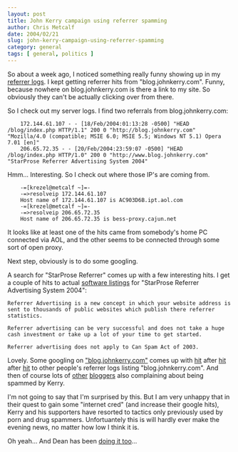 ```yaml
---
layout: post
title: John Kerry campaign using referrer spamming
author: Chris Metcalf
date: 2004/02/21
slug: john-kerry-campaign-using-referrer-spamming
category: general
tags: [ general, politics ]
---
```


So about a week ago, I noticed something really funny showing up in my <a href="/refer/">referrer logs</a>. I kept getting referrer hits from "blog.johnkerry.com". Funny, because nowhere on blog.johnkerry.com is there a link to my site. So obviously they can't be actually clicking over from there.

<!--more-->

So I check out my server logs. I find two referrals from blog.johnkerry.com:

        172.144.61.107 - - [18/Feb/2004:01:13:28 -0500] "HEAD /blog/index.php HTTP/1.1" 200 0 "http://blog.johnkerry.com" "Mozilla/4.0 (compatible; MSIE 6.0; MSIE 5.5; Windows NT 5.1) Opera 7.01 [en]"
        206.65.72.35 - - [20/Feb/2004:23:59:07 -0500] "HEAD /blog/index.php HTTP/1.0" 200 0 "http://www.blog.johnkerry.com" "StarProse Referrer Advertising System 2004"

Hmm... Interesting. So I check out where those IP's are coming from.

        -=[krezel@metcalf ~]=-
        -=>resolveip 172.144.61.107
        Host name of 172.144.61.107 is AC903D6B.ipt.aol.com
        -=[krezel@metcalf ~]=-
        -=>resolveip 206.65.72.35
        Host name of 206.65.72.35 is bess-proxy.cajun.net

It looks like at least one of the hits came from somebody's home PC connected via AOL, and the other seems to be connected through some sort of open proxy.

Next step, obviously is to do some googling.

A search for "StarProse Referrer" comes up with a few interesting hits. I get a couple of hits to actual <a href="http://www.soft32.com/download_16563.html">software listings</a> for "StarProse Referrer Advertising System 2004":

    Referrer Advertising is a new concept in which your website address is sent to thousands of public websites which publish there referrer statistics.

    Referrer advertising can be very successful and does not take a huge cash investment or take up a lot of your time to get started.

    Referrer advertising does not apply to Can Spam Act of 2003.

Lovely. Some googling on <a href="http://www.google.com/search?hl=en&lr=&ie=UTF-8&oe=utf-8&q=%22blog.johnkerry.%2Bcom%22">"blog.johnkerry.com"</a> comes up with <a href="http://www.blahblahblog.com/show-refs.php">hit</a> after <a href="http://www.inluminent.com/refer/">hit</a> after <a href="http://www.vincent.com.cn/tools/refer/">hit</a> to other people's referrer logs listing "blog.johnkerry.com". And then of course lots of <a href="http://chris.quietlife.net/archives/000400.html">other</a> <a href="http://drinkme.whostolethetarts.com/archives/week_2004_02_15-2004_02_21.html#000180">bloggers</a>  also complaining about being spammed by Kerry.

I'm not going to say that I'm surprised by this. But I am very unhappy that in their quest to gain some "internet cred" (and increase their google hits), Kerry and his supporters have resorted to tactics only previously used by porn and drug spammers. Unfortuantely this is will hardly ever make the evening news, no matter how low I think it is.

Oh yeah... And Dean has been <a href="http://www.hebig.com/archives/001801.shtml">doing it too</a>...
